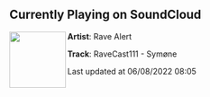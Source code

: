 ## Currently Playing on SoundCloud

[<img align="left" width="100" src="https://i1.sndcdn.com/artworks-yG5DAw9xm41d199W-knzKsQ-t500x500.jpg">](https://soundcloud.com/rave_alert/ravecast111-symone)

**Artist**: Rave Alert 

**Track**: RaveCast111 - Symøne

Last updated at 06/08/2022 08:05
